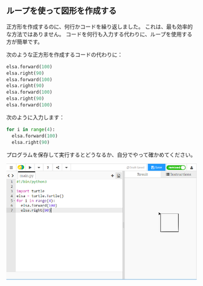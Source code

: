 ## ループを使って図形を作成する

正方形を作成するのに、何行かコードを繰り返しました。 これは、最も効率的な方法ではありません。 コードを何行も入力する代わりに、ループを使用する方が簡単です。

次のような正方形を作成するコードの代わりに：

```python
elsa.forward(100)
elsa.right(90)
elsa.forward(100)
elsa.right(90)
elsa.forward(100)
elsa.right(90)
elsa.forward(100)
```

次のように入力します：

```python
for i in range(4):
  elsa.forward(100)
  elsa.right(90)
```

プログラムを保存して実行するとどうなるか、自分でやって確かめてください。

![](images/turtle-loop.png)